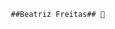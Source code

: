                                              ##Beatriz Freitas## 👋

<!--

Apaixonada por Ciências Biológicas e programação, ansiosa para misturar os dois!

- 💻 Aprendiz de Data Science;
- 🌱 Apaixonada por Biologia;
- 😄 Adoro ensinar e ajudar sempre que posso;
- 🎓 Graduando em Ciência, Tecnologia, e Inovação (UFBA);
- 📚 R & Python;
-->
